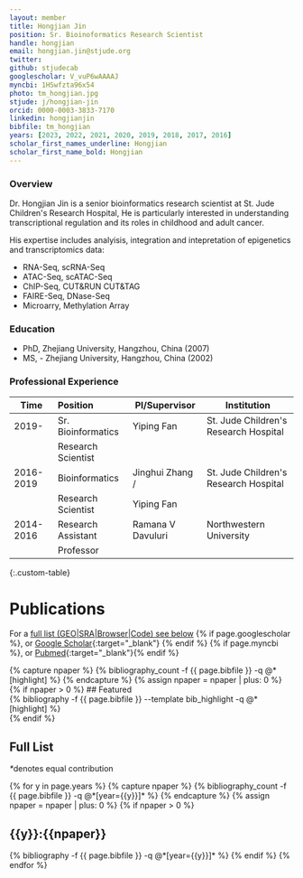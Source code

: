 ```yaml
---
layout: member
title: Hongjian Jin
position: Sr. Bioinoformatics Research Scientist
handle: hongjian
email: hongjian.jin@stjude.org
twitter:
github: stjudecab
googlescholar: V_vuP6wAAAAJ
myncbi: 1HSwfzta96x54
photo: tm_hongjian.jpg
stjude: j/hongjian-jin
orcid: 0000-0003-3833-7170
linkedin: hongjianjin
bibfile: tm_hongjian
years: [2023, 2022, 2021, 2020, 2019, 2018, 2017, 2016]
scholar_first_names_underline: Hongjian
scholar_first_name_bold: Hongjian
---
```


### Overview
Dr. Hongjian Jin is a senior bioinformatics research scientist at St. Jude Children's Research Hospital, He is particularly interested in understanding transcriptional regulation and its roles in childhood and adult cancer.

His expertise includes analyisis, integration and intepretation of epigenetics and transcriptomics data:

- RNA-Seq, scRNA-Seq
- ATAC-Seq, scATAC-Seq
- ChIP-Seq, CUT&RUN CUT&TAG
- FAIRE-Seq, DNase-Seq 
- Microarry, Methylation Array


### Education
- PhD,  Zhejiang University, Hangzhou, China (2007)
- MS, - Zhejiang University, Hangzhou, China (2002)

### Professional Experience

Time        | Position                   | PI/Supervisor    | Institution                                   |
----------- | :-----------               | -----------      | -----------                                   |
2019-       | Sr. Bioinformatics         | Yiping Fan       | St. Jude Children's Research Hospital         |
            | Research Scientist         |                  |                                               |
2016-2019   | Bioinformatics             | Jinghui Zhang /  | St. Jude Children's Research Hospital         |
            | Research Scientist         | Yiping Fan       |                                               |
2014-2016   | Research Assistant         | Ramana V Davuluri| Northwestern University                       |
            | Professor                  |                  |                                               |

{:.custom-table}

<!--more-->

# Publications

For a [full list (GEO\|SRA\|Browser\|Code) see below](#full-list)
{% if page.googlescholar %}, or [Google Scholar](https://scholar.google.com/citations?user={{page.googlescholar}}){:target="_blank"}
{% endif %} {% if page.myncbi %}, or [Pubmed](https://www.ncbi.nlm.nih.gov/myncbi/{{page.myncbi}}/bibliography/public/){:target="_blank"}{% endif %}


<div class="row">
  {% capture npaper %}
    {% bibliography_count -f {{ page.bibfile }} -q @*[highlight] %}
  {% endcapture %}
  {% assign npaper = npaper | plus: 0 %}
  {% if npaper > 0 %}
## Featured

<div class="publications_highlight">
  {% bibliography -f {{ page.bibfile }} --template bib_highlight -q @*[highlight] %}
</div>
{% endif %}

</div>

## Full List

<nobr><em>*</em>denotes equal contribution</nobr>
<div class="publications">
{% for y in page.years %}
  {% capture npaper %}
    {% bibliography_count -f {{ page.bibfile }} -q @*[year={{y}}]* %}
  {% endcapture %}
  {% assign npaper = npaper | plus: 0 %}
  {% if npaper > 0 %}
  <h2 class="year">{{y}}:{{npaper}}</h2>
  {% bibliography -f {{ page.bibfile }} -q @*[year={{y}}]* %}
  {% endif %}
{% endfor %}
</div>
